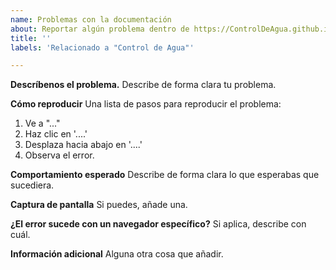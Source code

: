 ```yaml
---
name: Problemas con la documentación
about: Reportar algún problema dentro de https://ControlDeAgua.github.io.
title: ''
labels: 'Relacionado a "Control de Agua"'

---
```


**Descríbenos el problema.**
Describe de forma clara tu problema.

**Cómo reproducir**
Una lista de pasos para reproducir el problema:
1. Ve a "..."
2. Haz clic en '....'
3. Desplaza hacia abajo en '....'
4. Observa el error.

**Comportamiento esperado**
Describe de forma clara lo que esperabas que sucediera.

**Captura de pantalla**
Si puedes, añade una.

**¿El error sucede con un navegador específico?**
Si aplica, describe con cuál.

**Información adicional**
Alguna otra cosa que añadir.
